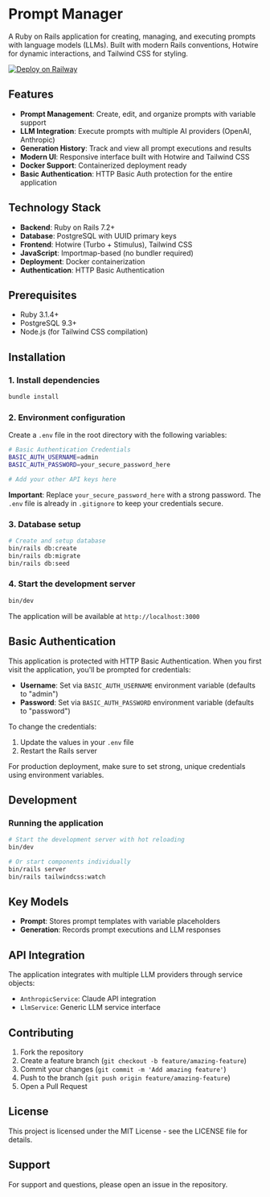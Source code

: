 # Prompt Manager

A Ruby on Rails application for creating, managing, and executing prompts with language models (LLMs). Built with modern Rails conventions, Hotwire for dynamic interactions, and Tailwind CSS for styling.


[![Deploy on Railway](https://railway.com/button.svg)](https://railway.com/deploy/aGvkDy?referralCode=jTB7Y8)

## Features

- **Prompt Management**: Create, edit, and organize prompts with variable support
- **LLM Integration**: Execute prompts with multiple AI providers (OpenAI, Anthropic)
- **Generation History**: Track and view all prompt executions and results
- **Modern UI**: Responsive interface built with Hotwire and Tailwind CSS
- **Docker Support**: Containerized deployment ready
- **Basic Authentication**: HTTP Basic Auth protection for the entire application

## Technology Stack

- **Backend**: Ruby on Rails 7.2+
- **Database**: PostgreSQL with UUID primary keys
- **Frontend**: Hotwire (Turbo + Stimulus), Tailwind CSS
- **JavaScript**: Importmap-based (no bundler required)
- **Deployment**: Docker containerization
- **Authentication**: HTTP Basic Authentication

## Prerequisites

- Ruby 3.1.4+
- PostgreSQL 9.3+
- Node.js (for Tailwind CSS compilation)

## Installation


### 1. Install dependencies

```bash
bundle install
```

### 2. Environment configuration

Create a `.env` file in the root directory with the following variables:

```bash
# Basic Authentication Credentials
BASIC_AUTH_USERNAME=admin
BASIC_AUTH_PASSWORD=your_secure_password_here

# Add your other API keys here
```

**Important**: Replace `your_secure_password_here` with a strong password. The `.env` file is already in `.gitignore` to keep your credentials secure.

### 3. Database setup

```bash
# Create and setup database
bin/rails db:create
bin/rails db:migrate
bin/rails db:seed
```


### 4. Start the development server

```bash
bin/dev
```

The application will be available at `http://localhost:3000`

## Basic Authentication

This application is protected with HTTP Basic Authentication. When you first visit the application, you'll be prompted for credentials:

- **Username**: Set via `BASIC_AUTH_USERNAME` environment variable (defaults to "admin")
- **Password**: Set via `BASIC_AUTH_PASSWORD` environment variable (defaults to "password")

To change the credentials:

1. Update the values in your `.env` file
2. Restart the Rails server

For production deployment, make sure to set strong, unique credentials using environment variables.

## Development

### Running the application

```bash
# Start the development server with hot reloading
bin/dev

# Or start components individually
bin/rails server
bin/rails tailwindcss:watch
```


## Key Models

- **Prompt**: Stores prompt templates with variable placeholders
- **Generation**: Records prompt executions and LLM responses

## API Integration

The application integrates with multiple LLM providers through service objects:

- `AnthropicService`: Claude API integration
- `LlmService`: Generic LLM service interface

## Contributing

1. Fork the repository
2. Create a feature branch (`git checkout -b feature/amazing-feature`)
3. Commit your changes (`git commit -m 'Add amazing feature'`)
4. Push to the branch (`git push origin feature/amazing-feature`)
5. Open a Pull Request

## License

This project is licensed under the MIT License - see the LICENSE file for details.

## Support

For support and questions, please open an issue in the repository.
